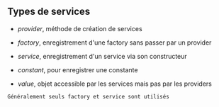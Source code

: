 ## Types de services

* *provider*, méthode de création de services

* *factory*, enregistrement d'une factory sans passer par un provider

* *service*, enregistrement d'un service via son constructeur

* *constant*, pour enregistrer une constante

* *value*, objet accessible par les services mais pas par les providers

``` Généralement seuls factory et service sont utilisés ```
